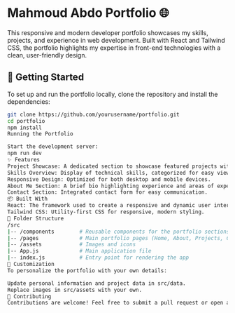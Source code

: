 # Mahmoud Abdo  Portfolio 🌐

This responsive and modern developer portfolio showcases my skills, projects, and experience in web development. Built with React and Tailwind CSS, the portfolio highlights my expertise in front-end technologies with a clean, user-friendly design.

## 🚀 Getting Started

To set up and run the portfolio locally, clone the repository and install the dependencies:

```bash
git clone https://github.com/yourusername/portfolio.git
cd portfolio
npm install
Running the Portfolio

Start the development server:
npm run dev
✨ Features
Project Showcase: A dedicated section to showcase featured projects with descriptions, tech stack, and links.
Skills Overview: Display of technical skills, categorized for easy viewing.
Responsive Design: Optimized for both desktop and mobile devices.
About Me Section: A brief bio highlighting experience and areas of expertise.
Contact Section: Integrated contact form for easy communication.
📦 Built With
React: The framework used to create a responsive and dynamic user interface.
Tailwind CSS: Utility-first CSS for responsive, modern styling.
📄 Folder Structure
/src
|-- /components        # Reusable components for the portfolio sections
|-- /pages             # Main portfolio pages (Home, About, Projects, Contact)
|-- /assets            # Images and icons
|-- App.js             # Main application file
|-- index.js           # Entry point for rendering the app
🎨 Customization
To personalize the portfolio with your own details:

Update personal information and project data in src/data.
Replace images in src/assets with your own.
🤝 Contributing
Contributions are welcome! Feel free to submit a pull request or open an issue if you have suggestions.
